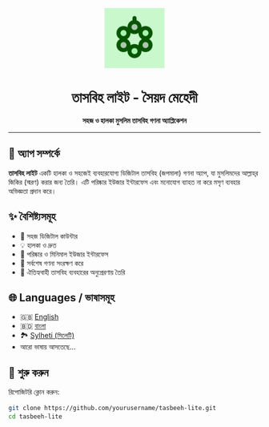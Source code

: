 <p align="center">
  <img src="https://github.com/soiadmahedi/tasbeehlite/blob/master/assets/icon/tasbeehlite_icon.png" alt="তাসবিহ লাইট আইকন" width="120" height="120">
</p>

<h1 align="center">তাসবিহ লাইট - সৈয়দ মেহেদী</h1>

<p align="center">
  <b>সহজ ও হালকা মুসলিম তাসবিহ গণনা অ্যাপ্লিকেশন</b>
</p>

---

## 📱 অ্যাপ সম্পর্কে

**তাসবিহ লাইট** একটি হালকা ও সহজেই ব্যবহারযোগ্য ডিজিটাল তাসবিহ (জপমালা) গণনা অ্যাপ, যা মুসলিমদের আল্লাহ্‌র জিকির (স্মরণ) করার জন্য তৈরি। এটি পরিষ্কার ইউজার ইন্টারফেস এবং মনোযোগ ব্যাহত না করে মসৃণ ব্যবহার অভিজ্ঞতা প্রদান করে।

## ✨ বৈশিষ্ট্যসমূহ

- 🔢 সহজ ডিজিটাল কাউন্টার
- 💡 হালকা ও দ্রুত
- 📱 পরিষ্কার ও মিনিমাল ইউজার ইন্টারফেস
- 💾 সর্বশেষ গণনা সংরক্ষণ করে
- 🌙 ঐতিহ্যবাহী তাসবিহ ব্যবহারের অনুপ্রেরণায় তৈরি

## 🌐 Languages / ভাষাসমূহ

- 🇬🇧 [English](#-english)
- 🇧🇩 [বাংলা](#-বাংলা)
- 🏞️ [Sylheti (সিলেটি)](#-সিলেটি)
- আরো ভাষায় আসতেছে...

## 🚀 শুরু করুন

রিপোজিটরি ক্লোন করুন:

```bash
git clone https://github.com/yourusername/tasbeeh-lite.git
cd tasbeeh-lite
